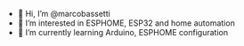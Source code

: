 - 👋 Hi, I’m @marcobassetti
- 👀 I’m interested in ESPHOME, ESP32 and home automation
- 🌱 I’m currently learning Arduino, ESPHOME configuration

<!---
marcobassetti/marcobassetti is a ✨ special ✨ repository because its `README.md` (this file) appears on your GitHub profile.
You can click the Preview link to take a look at your changes.
--->

